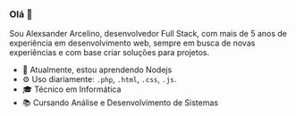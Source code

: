 ### Olá  👋

Sou Alexsander Arcelino, desenvolvedor Full Stack, com mais de 5 anos de experiência em desenvolvimento web, sempre em busca de novas experiências e com base criar soluções para projetos.

-   🌱  Atualmente, estou aprendendo Nodejs
-   ⚙️  Uso diariamente:  `.php`,  `.html`,  `.css`,  `.js`.
-   🎓  Técnico em Informática
-   📚  Cursando Análise e Desenvolvimento de Sistemas
